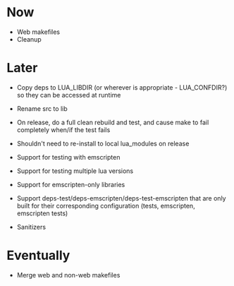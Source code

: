 # Now

- Web makefiles
- Cleanup

# Later

- Copy deps to LUA_LIBDIR (or wherever is appropriate - LUA_CONFDIR?) so they
  can be accessed at runtime

- Rename src to lib

- On release, do a full clean rebuild and test, and cause make to fail
  completely when/if the test fails
- Shouldn't need to re-install to local lua_modules on release

- Support for testing with emscripten
- Support for testing multiple lua versions
- Support for emscripten-only libraries
- Support deps-test/deps-emscripten/deps-test-emscripten that are only built for
  their corresponding configuration (tests, emscripten, emscripten tests)

- Sanitizers

# Eventually

- Merge web and non-web makefiles
